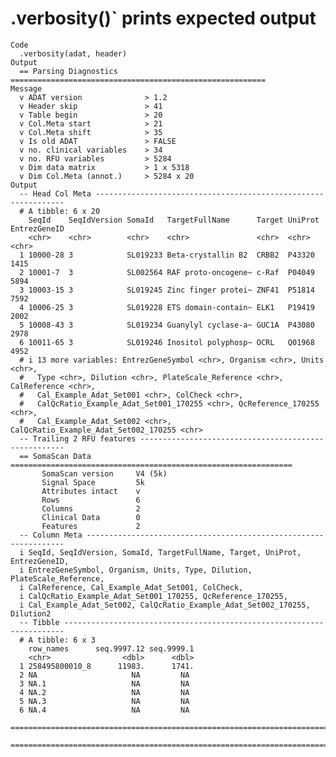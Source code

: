 # .verbosity()` prints expected output

    Code
      .verbosity(adat, header)
    Output
      == Parsing Diagnostics =========================================================
    Message
      v ADAT version              > 1.2
      v Header skip               > 41
      v Table begin               > 20
      v Col.Meta start            > 21
      v Col.Meta shift            > 35
      v Is old ADAT               > FALSE
      v no. clinical variables    > 34
      v no. RFU variables         > 5284
      v Dim data matrix           > 1 x 5318
      v Dim Col.Meta (annot.)     > 5284 x 20
    Output
      -- Head Col Meta ---------------------------------------------------------------
      # A tibble: 6 x 20
        SeqId    SeqIdVersion SomaId   TargetFullName      Target UniProt EntrezGeneID
        <chr>    <chr>        <chr>    <chr>               <chr>  <chr>   <chr>       
      1 10000-28 3            SL019233 Beta-crystallin B2  CRBB2  P43320  1415        
      2 10001-7  3            SL002564 RAF proto-oncogene~ c-Raf  P04049  5894        
      3 10003-15 3            SL019245 Zinc finger protei~ ZNF41  P51814  7592        
      4 10006-25 3            SL019228 ETS domain-contain~ ELK1   P19419  2002        
      5 10008-43 3            SL019234 Guanylyl cyclase-a~ GUC1A  P43080  2978        
      6 10011-65 3            SL019246 Inositol polyphosp~ OCRL   Q01968  4952        
      # i 13 more variables: EntrezGeneSymbol <chr>, Organism <chr>, Units <chr>,
      #   Type <chr>, Dilution <chr>, PlateScale_Reference <chr>, CalReference <chr>,
      #   Cal_Example_Adat_Set001 <chr>, ColCheck <chr>,
      #   CalQcRatio_Example_Adat_Set001_170255 <chr>, QcReference_170255 <chr>,
      #   Cal_Example_Adat_Set002 <chr>, CalQcRatio_Example_Adat_Set002_170255 <chr>
      -- Trailing 2 RFU features -----------------------------------------------------
      == SomaScan Data ===============================================================
           SomaScan version     V4 (5k)
           Signal Space         5k
           Attributes intact    v
           Rows                 6
           Columns              2
           Clinical Data        0
           Features             2
      -- Column Meta -----------------------------------------------------------------
      i SeqId, SeqIdVersion, SomaId, TargetFullName, Target, UniProt, EntrezGeneID,
      i EntrezGeneSymbol, Organism, Units, Type, Dilution, PlateScale_Reference,
      i CalReference, Cal_Example_Adat_Set001, ColCheck,
      i CalQcRatio_Example_Adat_Set001_170255, QcReference_170255,
      i Cal_Example_Adat_Set002, CalQcRatio_Example_Adat_Set002_170255, Dilution2
      -- Tibble ----------------------------------------------------------------------
      # A tibble: 6 x 3
        row_names      seq.9997.12 seq.9999.1
        <chr>                <dbl>      <dbl>
      1 258495800010_8      11983.      1741.
      2 NA                     NA         NA 
      3 NA.1                   NA         NA 
      4 NA.2                   NA         NA 
      5 NA.3                   NA         NA 
      6 NA.4                   NA         NA 
      ================================================================================
      ================================================================================

